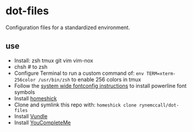 # dot-files

Configuration files for a standardized environment.

## use

* Install: zsh tmux git vim vim-nox
* chsh # to zsh
* Configure Terminal to run a custom command of: `env TERM=xterm-256color /usr/bin/zsh` to enable 256 colors in tmux
* Follow the [system wide fontconfig instructions](http://askubuntu.com/questions/283908/how-can-i-install-and-use-powerline-plugin) to install powerline font symbols
* Install [homeshick](https://github.com/andsens/homeshick)
* Clone and symlink this repo with: `homeshick clone rynemccall/dot-files`
* Install [Vundle](https://github.com/gmarik/Vundle.vim)
* Install [YouCompleteMe](https://github.com/Valloric/YouCompleteMe)
